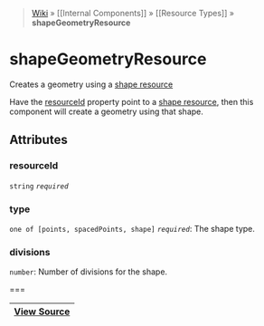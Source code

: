 > [Wiki](Home) » [[Internal Components]] » [[Resource Types]] » **shapeGeometryResource**

# shapeGeometryResource

Creates a geometry using a [shape resource](shape)

Have the [resourceId](#resourceid) property point to a [shape resource](shape),
    then this component will create a geometry using that shape.

## Attributes
### resourceId
``` string ``` *``` required ```*

### type
``` one of [points, spacedPoints, shape] ``` *``` required ```*: The shape type.

### divisions
``` number ```: Number of divisions for the shape.

===

|**[View Source](../blob/master/src/lib/descriptors/Resource/ShapeGeometryResourceDescriptor.js)**|
 ---|
